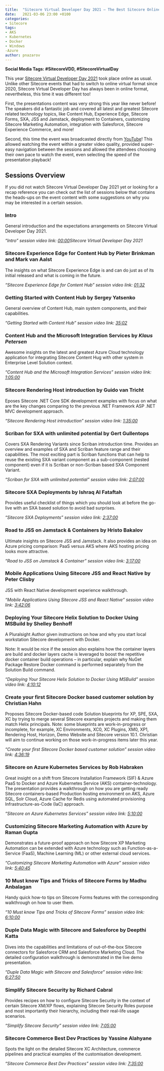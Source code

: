 ```yaml
---
title:  "Sitecore Virtual Developer Day 2021 – The Best Sitecore Online Event Experience Ever"
date:   2021-03-06 23:00 +0100
categories:
- Sitecore
tags:
- AKS
- Kubernetes
- Docker
- Windows
-Azure
author: pnazarov
---
```


**Social Media Tags: #SitecoreVDD, #SitecoreVirtualDay**

This year [Sitecore Virtual Developer Day 2021](https://www.sitecore.com/webinars/2021/03/virtual-developer-day) took place online as usual. Unlike other Sitecore events that had to switch to online virtual format since 2020, Sitecore Virtual Developer Day has always been in online format, nevertheless, this time it was different too!

First, the presentations content was very strong this year like never before! The speakers did a fantastic job and covered all latest and greatest Sitecore related technology topics, like Content Hub, Experience Edge, Sitecore Forms, SXA, JSS and Jamstack, deployment to Containers, customizing Sitecore Marketing Automation, integration with Salesforce, Sitecore Experience Commerce, and more!

Second, this time the event was broadcasted directly from [YouTube](https://www.youtube.com/watch?v=T2BXGTWkLuw)! This allowed watching the event within a greater video quality, provided super-easy navigation between the sessions and allowed the attendees choosing their own pace to watch the event, even selecting the speed of the presentation playback!

## **Sessions Overview**

If you did not watch Sitecore Virtual Developer Day 2021 yet or looking for a recap reference you can check out the list of sessions below that contains the heads-ups on the event content with some suggestions on why you may be interested in a certain session.

### Intro

General introduction and the expectations arrangements on Sitecore Virtual Developer Day 2021.

*“Intro” session video link: [00:00](https://www.youtube.com/watch?v=T2BXGTWkLuw&t=0s)​* *Sitecore Virtual Developer Day 2021*

### Sitecore Experience Edge for Content Hub by Pieter Brinkman and Mark van Aalst

The insights on what Sitecore Experience Edge is and can do just as of its initial released and what is coming in the future.

*“Sitecore Experience Edge for Content Hub” session video link: [01:32](https://www.youtube.com/watch?v=T2BXGTWkLuw&t=92s)*

### Getting Started with Content Hub by Sergey Yatsenko

General overview of Content Hub, main system components, and their capabilities.

*“Getting Started with Content Hub” session video link: [35:02](https://www.youtube.com/watch?v=T2BXGTWkLuw&t=2102s)*

### Content Hub and the Microsoft Integration Services by *Klaus Petersen*

Awesome insights on the latest and greatest Azure Cloud technology application for integrating Sitecore Content Hug with other system in Enterprise Level Solution context.

*“Content Hub and the Microsoft Integration Services” session video link: [1:05:00](https://www.youtube.com/watch?v=T2BXGTWkLuw&t=3900s)*

### Sitecore Rendering Host introduction by Guido van Tricht

Eposes Sitecore .NET Core SDK development examples with focus on what are the key changes comparing to the previous .NET Framework ASP .NET MVC development approach.

*“Sitecore Rendering Host introduction” session video link: [1:35:00](https://www.youtube.com/watch?v=T2BXGTWkLuw&t=5700s)*

### Scriban for SXA with unlimited potential by Gert Gullentops

Covers SXA Rendering Variants since Scriban introduction time. Provides an overview and examples of SXA and Scriban feature range and their capabilities. The most exciting part is Scriban functions that can help to reuse the existing SXA variant component as a sub-component (nested component) even if it is Scriban or non-Scriban based SXA Component Variant.

*“Scriban for SXA with unlimited potential” session video link: [2:07:00](https://www.youtube.com/watch?v=T2BXGTWkLuw&t=7620s)​*

### Sitecore SXA Deployments by Ishraq Al Fataftah

Provides useful checklist of things which you should look at before the go-live with an SXA based solution to avoid bad surprises.

*“Sitecore SXA Deployments” session video link: [2:37:00](https://www.youtube.com/watch?v=T2BXGTWkLuw&t=9420s)​*

### Road to JSS on Jamstack & Containers by Hristo Bakalov

Ultimate insights on Sitecore JSS and Jamstack. It also provides an idea on Azure pricing comparison: PaaS versus AKS where AKS hosting pricing looks more attractive.

*“Road to JSS on Jamstack & Container” session video link: [3:17:00](https://www.youtube.com/watch?v=T2BXGTWkLuw&t=11820s)​*

### Mobile Applications Using Sitecore JSS and React Native by Peter Clisby

JSS with React Native development experience walkthrough.

*“Mobile Applications Using Sitecore JSS and React Native” session video link: [3:42:06](https://www.youtube.com/watch?v=T2BXGTWkLuw&t=13326s)​*

### Deploying Your Sitecore Helix Solution to Docker Using MSBuild by Shelley Benhoff

A Pluralsight Author given instructions on how and why you start local workstation Sitecore development with Docker.

Note: It would be nice if the session also explains how the container layers are build and docker layers cache is leveraged to boost the repetitive docker container build operations – in particular, explain why NuGet Package Restore Docker command is performed separately from the Solution Build command.

*“Deploying Your Sitecore Helix Solution to Docker Using MSBuild” session video link: [4:10:12](https://www.youtube.com/watch?v=T2BXGTWkLuw&t=15012s)​*

### Create your first Sitecore Docker based customer solution by Christian Hahn

Proposes Sitecore Docker-based code Solution blueprints for XP, SPE, SXA, XC by trying to merge several Sitecore examples projects and making them match Helix principals. Note: some blueprints are work-in-progress or incomplete, for example, XC Environments, XC0, XC Plugins, XM0, XP1, Rendering Host, Horizon, Demo Website and Sitecore version 10.1. Christian will aim to continue working on those work-in-progress items later this year.

*“Create your first Sitecore Docker based customer solution” session video link: [4:36:19](https://www.youtube.com/watch?v=T2BXGTWkLuw&t=16579s)​*

### Sitecore on Azure Kubernetes Services by Rob Habraken

Great insight on a shift from Sitecore Installation Framework (SIF) & Azure PaaS to Docker and Azure Kubernetes Service (AKS) container-technology. The presentation provides a walkthrough on how you are getting ready Sitecore containers-based Production hosting environment on AKS, Azure SQL, Solr Cloud, Azure Cache for Redis using automated provisioning Infrastructure-as-Code (IaC) approach.

*“Sitecore on Azure Kubernetes Services” session video link: [5:10:00](https://www.youtube.com/watch?v=T2BXGTWkLuw&t=18600s)​*

### Customizing Sitecore Marketing Automation with Azure by Raman Gupta

Demonstrates a future-proof approach on how Sitecore XP Marketing Automation can be extended with Azure technology such as Function-as-a-Service (FaaS), Machine Learning (ML) or other external cloud services.

*“Customizing Sitecore Marketing Automation with Azure” session video link: [5:40:45](https://www.youtube.com/watch?v=T2BXGTWkLuw&t=20445s)​*

### 10 Must know Tips and Tricks of Sitecore Forms by Madhu Anbalagan

Handy quick how-to tips on Sitecore Forms features with the corresponding walkthrough on how to user them.

*“10 Must know Tips and Tricks of Sitecore Forms” session video link: [6:10:00](https://www.youtube.com/watch?v=T2BXGTWkLuw&t=22200s)​*

### Duple Data Magic with Sitecore and Salesforce by Deepthi Katta

Dives into the capabilities and limitations of out-of-the-box Sitecore connectors for Salesforce CRM and Salesforce Marketing Cloud. The detailed configuration walkthrough is demonstrated in the live demo presentation.

*“Duple Data Magic with Sitecore and Salesforce” session video link: [6:27:50](https://www.youtube.com/watch?v=T2BXGTWkLuw&t=23270s)​*

### Simplify Sitecore Security by Richard Cabral

Provides recipes on how to configure Sitecore Security in the context of certain Sitecore XM/XP flows, explaining Sitecore Security Roles purpose and most importantly their hierarchy, including their real-life usage scenarios.

*“Simplify Sitecore Security” session video link: [7:05:00](https://www.youtube.com/watch?v=T2BXGTWkLuw&t=25500s)​*

### Sitecore Commerce Best Dev Practices by Yassine Alahyane

Spots the light on the detailed Sitecore XC Architecture, commerce pipelines and practical examples of the customisation development.

*“Sitecore Commerce Best Dev Practices” session video link: [7:35:00](https://www.youtube.com/watch?v=T2BXGTWkLuw&t=27300s)​*
